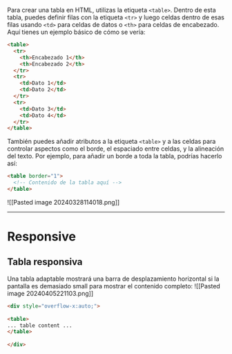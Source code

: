 Para crear una tabla en HTML, utilizas la etiqueta `<table>`. Dentro de esta tabla, puedes definir filas con la etiqueta `<tr>` y luego celdas dentro de esas filas usando `<td>` para celdas de datos o `<th>` para celdas de encabezado. Aquí tienes un ejemplo básico de cómo se vería:

```html
<table>
  <tr>
    <th>Encabezado 1</th>
    <th>Encabezado 2</th>
  </tr>
  <tr>
    <td>Dato 1</td>
    <td>Dato 2</td>
  </tr>
  <tr>
    <td>Dato 3</td>
    <td>Dato 4</td>
  </tr>
</table>

```

También puedes añadir atributos a la etiqueta `<table>` y a las celdas para controlar aspectos como el borde, el espaciado entre celdas, y la alineación del texto. Por ejemplo, para añadir un borde a toda la tabla, podrías hacerlo así:
```html
<table border="1">
  <!-- Contenido de la tabla aquí -->
</table>

```

![[Pasted image 20240328114018.png]]

---
# Responsive
## Tabla responsiva

Una tabla adaptable mostrará una barra de desplazamiento horizontal si la pantalla es demasiado small para mostrar el contenido completo:
![[Pasted image 20240405221103.png]]

```html
<div style="overflow-x:auto;">  
  
<table>  
... table content ...  
</table>  
  
</div>
```
